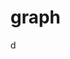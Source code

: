# graph

<style>
.node {
    color: red
    font-weight: bold
    width: 100px
    height: 100px
    background-color: green
    border-radius: 50%
    font-size: 2em
}
</style>
<div class="node">d</div>
